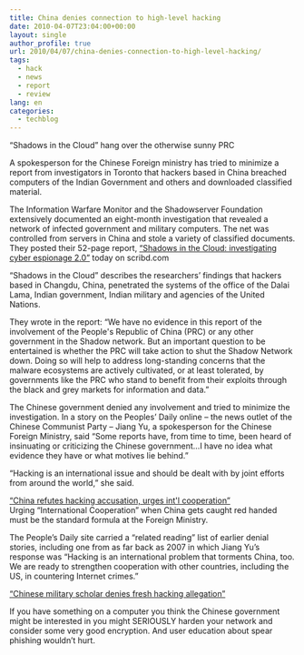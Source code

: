 ```yaml
---
title: China denies connection to high-level hacking
date: 2010-04-07T23:04:00+00:00
layout: single
author_profile: true
url: 2010/04/07/china-denies-connection-to-high-level-hacking/
tags:
  - hack
  - news
  - report
  - review
lang: en
categories: 
  - techblog
---
```

“Shadows in the Cloud” hang over the otherwise sunny PRC

A spokesperson for the Chinese Foreign ministry has tried to minimize a report from investigators in Toronto that hackers based in China breached computers of the Indian Government and others and downloaded classified material.

The Information Warfare Monitor and the Shadowserver Foundation extensively documented an eight-month investigation that revealed a network of infected government and military computers. The net was controlled from servers in China and stole a variety of classified documents. They posted their 52-page report, [“Shadows in the Cloud: investigating cyber espionage 2.0”](http://www.scribd.com/doc/29435784/SHADOWS-IN-THE-CLOUD-Investigating-Cyber-Espionage-2-0) today on scribd.com

“Shadows in the Cloud” describes the researchers’ findings that hackers based in Changdu, China, penetrated the systems of the office of the Dalai Lama, Indian government, Indian military and agencies of the United Nations.

They wrote in the report: <span>“We have no evidence in this report of the involvement of the People's Republic of China (PRC) or any other government in the Shadow network. But an important question to be entertained is whether the PRC will take action to shut the Shadow Network down. Doing so will help to address long-standing concerns that the malware ecosystems are actively cultivated, or at least tolerated, by governments like the PRC who stand to benefit from their exploits through the black and grey markets for information and data.”</span>

The Chinese government denied any involvement and tried to minimize the investigation. In a story on the Peoples’ Daily online – the news outlet of the Chinese Communist Party – Jiang Yu, a spokesperson for the Chinese Foreign Ministry, said <span>“Some reports have, from time to time, been heard of insinuating or criticizing the Chinese government…I have no idea what evidence they have or what motives lie behind.”</span>

“Hacking is an international issue and should be dealt with by joint efforts from around the world,” she said.

[“China refutes hacking accusation, urges int'l cooperation”](http://english.people.com.cn/90001/90776/90883/6942180.html)  
Urging “International Cooperation” when China gets caught red handed must be the standard formula at the Foreign Ministry.

The People’s Daily site carried a “related reading” list of earlier denial stories, including one from as far back as 2007 in which Jiang Yu’s response was <span>“Hacking is an <span>international problem</span> that torments China, too. We are ready to <span>strengthen cooperation with other countries</span>, including the US, in countering Internet crimes.”</span>

[“Chinese military scholar denies fresh hacking allegation”](http://english.people.com.cn/90001/90776/90883/6256023.html)

If you have something on a computer you think the Chinese government might be interested in you might SERIOUSLY harden your network and consider some very good encryption. And user education about spear phishing wouldn’t hurt.
